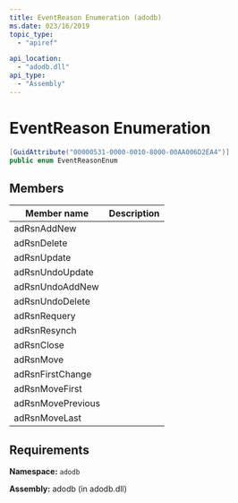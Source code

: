 ```yaml
---
title: EventReason Enumeration (adodb)
ms.date: 023/16/2019
topic_type:
  - "apiref"

api_location:
  - "adodb.dll"
api_type:
  - "Assembly"
---
```

# EventReason Enumeration

```csharp
[GuidAttribute("00000531-0000-0010-8000-00AA006D2EA4")]
public enum EventReasonEnum
```
## Members
| Member name  | Description  |
|---|---|
|adRsnAddNew  |   |
|adRsnDelete  |   |
|adRsnUpdate  |   |
|adRsnUndoUpdate  |   |
|adRsnUndoAddNew  |   |
|adRsnUndoDelete  |   |
|adRsnRequery  |   |
|adRsnResynch  |   |
| adRsnClose  |   |
| adRsnMove  |   |
| adRsnFirstChange  |   |
| adRsnMoveFirst  |   |
| adRsnMovePrevious  |   |
| adRsnMoveLast  |   |

## Requirements

**Namespace:** `adodb`

**Assembly:** adodb (in adodb.dll)